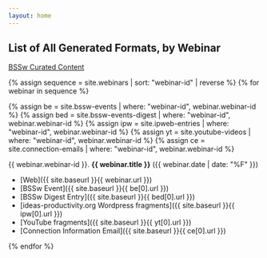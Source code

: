 ```yaml
---
layout: home
---
```

## List of All Generated Formats, by Webinar

[BSSw Curated Content](hpcbp-webinars-cc.md)

{% assign sequence = site.webinars | sort: "webinar-id" | reverse %}
{% for webinar in sequence %}

{% assign be = site.bssw-events | where: "webinar-id", webinar.webinar-id %}
{% assign bed = site.bssw-events-digest | where: "webinar-id", webinar.webinar-id %}
{% assign ipw = site.ipweb-entries | where: "webinar-id", webinar.webinar-id %}
{% assign yt = site.youtube-videos | where: "webinar-id", webinar.webinar-id %}
{% assign ce = site.connection-emails | where: "webinar-id", webinar.webinar-id %}

{{ webinar.webinar-id }}\. **{{ webinar.title }}** ({{ webinar.date | date: "%F" }})
  - [Web]({{ site.baseurl }}{{ webinar.url }})
  - [BSSw Event]({{ site.baseurl }}{{ be[0].url }})
  - [BSSw Digest Entry]({{ site.baseurl }}{{ bed[0].url }})
  - [ideas-productivity.org Wordpress fragments]({{ site.baseurl }}{{ ipw[0].url }})
  - [YouTube fragments]({{ site.baseurl }}{{ yt[0].url }})
  - [Connection Information Email]({{ site.baseurl }}{{ ce[0].url }})
  
{% endfor %}
